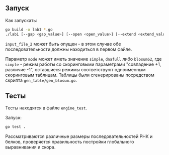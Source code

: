## Запуск
Как запускать:
```bash
go build -o lab1 *.go
./lab1 [--gap <gap_value>] [--open <open_value>] [--extend <extend_value>] [--mode {simple|dnafull|blosum62}] [--out <output_file] <input_file_1> [<input_file_2>]
```
`input_file_2` может быть опущен - в этом случае обе последовательности должны находиться в первом файле.

Параметр `mode` может иметь значение `simple`, `dnafull` либо `blosum62`, где `simple` - режим работы со скоринговыми параметрами "совпадение +1, различие -1", оставшиеся режимы соответствуют одноименным скоринговым таблицам. Таблицы были сгенерированы посредством скрипта `gen_table/gen_blosum.go`.

## Тесты
Тесты находятся в файле `engine_test`.

Запуск: 
```bash
go test .
```
Рассматриваются различные размеры последовательностей РНК и белков, проверяется правильность постройки глобального выравнивания и скора. 
